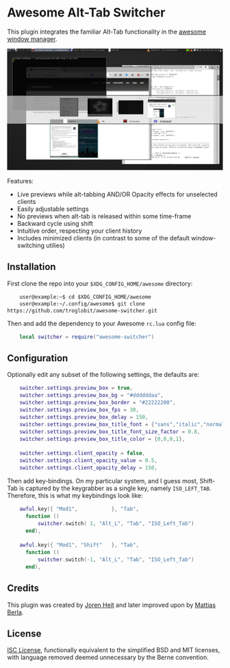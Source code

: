 Awesome Alt-Tab Switcher
========================

This plugin integrates the familiar Alt-Tab functionality in the
[awesome window manager](https://github.com/awesomeWM/awesome).

![Screenshot of awesome-switcher-preview](screenshot.png)

Features:

* Live previews while alt-tabbing AND/OR Opacity effects for unselected clients
* Easily adjustable settings
* No previews when alt-tab is released within some time-frame
* Backward cycle using shift
* Intuitive order, respecting your client history
* Includes minimized clients (in contrast to some of the default window-switching utilies)


Installation
------------

First clone the repo into your `$XDG_CONFIG_HOME/awesome` directory:

```Shell
    user@example:~$ cd $XDG_CONFIG_HOME/awesome
    user@example:~/.config/awesome$ git clone https://github.com/troglobit/awesome-switcher.git
```

Then and add the dependency to your Awesome `rc.lua` config file:

```Lua
    local switcher = require("awesome-switcher")
```


Configuration
-------------

Optionally edit any subset of the following settings, the defaults are:

```Lua
    switcher.settings.preview_box = true,                                 -- display preview-box
    switcher.settings.preview_box_bg = "#ddddddaa",                       -- background color
    switcher.settings.preview_box_border = "#22222200",                   -- border-color
    switcher.settings.preview_box_fps = 30,                               -- refresh framerate
    switcher.settings.preview_box_delay = 150,                            -- delay in ms
    switcher.settings.preview_box_title_font = {"sans","italic","normal"},-- the font for cairo
    switcher.settings.preview_box_title_font_size_factor = 0.8,           -- the font sizing factor
    switcher.settings.preview_box_title_color = {0,0,0,1},                -- the font color
    
    switcher.settings.client_opacity = false,                             -- opacity for unselected clients
    switcher.settings.client_opacity_value = 0.5,                         -- alpha-value
    switcher.settings.client_opacity_delay = 150,                         -- delay in ms
```

Then add key-bindings.  On my particular system, and I guess most,
Shift-Tab is captured by the keygrabber as a single key, namely
`ISO_LEFT_TAB`. Therefore, this is what my keybindings look like:

```Lua
    awful.key({ "Mod1",           }, "Tab",
      function ()
          switcher.switch( 1, "Alt_L", "Tab", "ISO_Left_Tab")
      end),
    
    awful.key({ "Mod1", "Shift"   }, "Tab",
      function ()
          switcher.switch(-1, "Alt_L", "Tab", "ISO_Left_Tab")
      end),
```


Credits
-------

This plugin was created by [Joren Heit](https://github.com/jorenheit)
and later improved upon by [Mattias Berla](https://github.com/berlam).


License
-------

[ISC License](https://en.wikipedia.org/wiki/ISC_license), functionally
equivalent to the simplified BSD and MIT licenses, with language removed
deemed unnecessary by the Berne convention.
